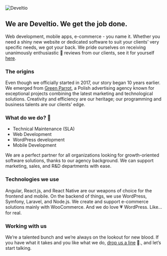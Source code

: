 ![Develtio](https://user-images.githubusercontent.com/643860/172478051-852036a7-4a27-47b9-8dcd-8de76e0af793.png)

## We are Develtio. We get the job done.

Web development, mobile apps, e-commerce - you name it. Whether you need a shiny new website or dedicated software to suit your clients’ very specific needs, we got your back. We pride ourselves on receiving unanimously enthusiastic 🎉 reviews from our clients, see it for yourself [here](https://clutch.co/profile/develtio#summary).

### The origins

Even though we officially started in 2017, our story began 10 years earlier. We emerged from [Green Parrot](https://greenparrot.pl/), a Polish advertising agency known for exceptional projects combining the latest marketing and technological solutions. Creativity and efficiency are our heritage; our programming and business talents are our clients’ edge.

### What do we do? 🚀

- Technical Maintenance (SLA)
- Web Development
- WordPress development
- Mobile Development

We are a perfect partner for all organizations looking for growth-oriented software solutions, thanks to our agency background. We can support marketing, sales, and R&D departments with ease.

### Technologies we use

Angular, React.js, and React Native are our weapons of choice for the frontend and mobile. On the backend of things, we use WordPress, Symfony, Laravel, and Node.js.
We create and support e-commerce solutions mainly with WooCommerce.
And we do love 💗 WordPress. Like… for real.

### Working with us

We’re a talented bunch and we’re always on the lookout for new blood. If you have what it takes and you like what we do, [drop us a line](https://develtio.com/career/) 🙌., and let’s start talking.
